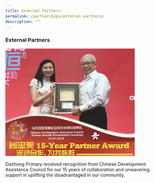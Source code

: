 ```yaml
---
title: External Partners
permalink: /partnerships/external-partners/
description: ""
---
```

### External Partners

<img src="/images/ep1.png" style="width:80%">

Dazhong Primary received recognition from Chinese Development Assistance Council for our 15 years of collaboration and unwavering support in uplifting the disadvantaged in our community.